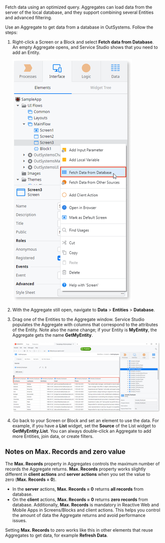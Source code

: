 Fetch data using an optimized query. Aggregates can load data from the server of the local database, and they support combining several Entities and advanced filtering.

Use an Aggregate to get data from a database in OutSystems. Follow the steps: 

1. Right-click a Screen or a Block and select **Fetch data from Database**. An empty Aggregate opens, and Service Studio shows that you need to add an Entity.

    ![Crate new Aggregate](images/aggregate-create-ss.png?width=350)

1. With the Aggregate still open, navigate to **Data** > **Entities** > **Database**.

1. Drag one of the Entities to the Aggregate window. Service Studio populates the Aggregate with columns that correspond to the attributes of the Entity. Note also the name change; if your Entity is **MyEntity**, the Aggregate gets the name **GetMyEntity**.

    ![Columns from database in Aggregate](images/database-columns-aggregate-ss.png?width=800)

1. Go back to your Screen or Block and set an element to use the data. For example, if you have a **List** widget, set the **Source** of the List widget to **GetMyEntity.List**. You can always double-click an Aggregate to add more Entities, join data, or create filters.

## Notes on Max. Records and zero value

The **Max. Records** property in Aggregates controls the maximum number of records the Aggregate returns. **Max. Records** property works slightly different in **client actions** and **server actions** when you set the value to zero (**Max. Records = 0**).

* In the **server** actions, **Max. Records = 0** returns **all records** from database.
* On the **client** actions, **Max. Records = 0** returns **zero records** from database. Additionally, **Max. Records** is mandatory in Reactive Web and Mobile Apps in Screens/Blocks and client actions. This helps you control the amount of data the Aggregate returns and avoid performance issues.

Setting **Max. Records** to zero works like this in other elements that reuse Aggregates to get data, for example **Refresh Data**.